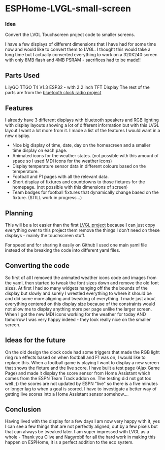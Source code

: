# ESPHome-LVGL-small-screen

### Idea

Convert the LVGL Touchscreen project code to smaller screens.

I have a few displays of different dimensions that I have had for some time now and would like to convert them to LVGL.
I thought this would take a long time but I actually converted everything to work on a 320X240 screen with only 8MB flash and 4MB PSRAM - sacrifices had to be made!!

## Parts Used

LilyGO TTGO T4 V1.3 ESP32 - with 2.2 inch TFT Display
The rest of the parts are from the [bluetooth clock radio project](https://github.com/smarthomesnowy/ESPHome-BluetoothClo) 

## Features
I already have 3 different displays with bluetooth speakers and RGB lighting with display layouts showing a lot of different information but with this LVGL layout I want a lot more from it.
I made a list of the features I would want in a new display.

- Nice big display of time, date, day on the homescreen and a smaller time display on each page.
- Animated icons for the weather states. (not possible with this amount of space so I used MDI icons for the weather icons)
- Display temperature sensor data in different colours based on the temperature.
- Football and F1 pages with all the relevant data.
- Short display of fixtures and countdowns to those fixtures for the homepage. (not possible with this dimensions of screen)
- Team badges for football fixtures that dynamically change based on the fixture. (STILL work in progress...)

## Planning
This will be a lot easier than the first [LVGL project](https://github.com/smarthomesnowy/ESPHome-LVGL-Touchscreen) because I can just copy everything over to this project them remove the things I don't need on these displays - mainly the touchscreen stuff.

For speed and for sharing it easily on Github I used one main yaml file instead of the breaking the code into different yaml files.
## Converting the code
So first of all I removed the animated weather icons code and images from the yaml, then started to tweak the font sizes down and remove the old font sizes. At first I had so many widgets hanging off the the bounds of the display but slowly and surely I wrestled everything to where it should be and did some more aligning and tweaking of everything.
I made just about everything centered on this display size because of the constraints would not allow me to display anything more per page unlike the larger screen.
When I got the new MDI icons working for the weather for today AND tomorrow I was very happy indeed - they look really nice on the smaller screen.

## Ideas for the future
On the old design the clock code had some triggers that made the RGB light ring run effects based on when football and F1 was on, I would like to replace this.
When a football game is playing I want to display a new screen that shows the fixture and the live score.
I have built a test page (Ajax Game Page) and made it display the score sensor from Home Assistant which comes from the ESPN Team Track addon on. The testing did not got too well ;() the scores are not updated by ESPN "live" so there is a five minutes or longer lag to when a goal is scored. 
I have to investigate a better way of getting live scores into a Home Assistant sensor somehow....

## Conclusion

Having lived with the display for a few days I am now very happy with it, yes I can see a few things that are not perfectly aligned, out by a few pixels but that can always be tweaked later.
I am super impressed with LVGL as a whole - Thank you Clive and Nagyrobi! for all the hard work in making this happen on ESPHome, it is a perfect addition to the eco system.
